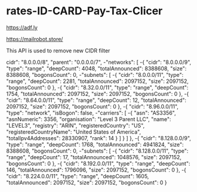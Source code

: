 # rates-ID-CARD-Pay-Tax-Clicer
https://adf.ly

https://mailrobot.store/

This API is used to remove new CIDR filter

cidr": "8.0.0.0/8",
"parent": "0.0.0.0/7",
-"networks": [
-{
"cidr": "8.0.0.0/9",
"type": "range",
"deepCount": 4048,
"totalAnnounced": 8388608,
"size": 8388608,
"bogonsCount": 0,
-"subnets": [
-{
"cidr": "8.0.0.0/11",
"type": "range",
"deepCount": 2281,
"totalAnnounced": 2097152,
"size": 2097152,
"bogonsCount": 0
},
-{
"cidr": "8.32.0.0/11",
"type": "range",
"deepCount": 1754,
"totalAnnounced": 2097152,
"size": 2097152,
"bogonsCount": 0
},
-{
"cidr": "8.64.0.0/11",
"type": "range",
"deepCount": 12,
"totalAnnounced": 2097152,
"size": 2097152,
"bogonsCount": 0
},
-{
"cidr": "8.96.0.0/11",
"type": "network",
"isBogon": false,
-"carriers": [
-{
"asn": "AS3356",
"asnNumeric": 3356,
"organisation": "Level 3 Parent LLC",
"name": "LEVEL3",
"registry": "ARIN",
"registeredCountry": "US",
"registeredCountryName": "United States of America",
"totalIpv4Addresses": 28330907,
"rank": 14
}
]
}
]
},
-{
"cidr": "8.128.0.0/9",
"type": "range",
"deepCount": 1768,
"totalAnnounced": 4941824,
"size": 8388608,
"bogonsCount": 0,
-"subnets": [
-{
"cidr": "8.128.0.0/11",
"type": "range",
"deepCount": 17,
"totalAnnounced": 1048576,
"size": 2097152,
"bogonsCount": 0
},
-{
"cidr": "8.192.0.0/11",
"type": "range",
"deepCount": 146,
"totalAnnounced": 1796096,
"size": 2097152,
"bogonsCount": 0
},
-{
"cidr": "8.224.0.0/11",
"type": "range",
"deepCount": 1605,
"totalAnnounced": 2097152,
"size": 2097152,
"bogonsCount": 0
}



